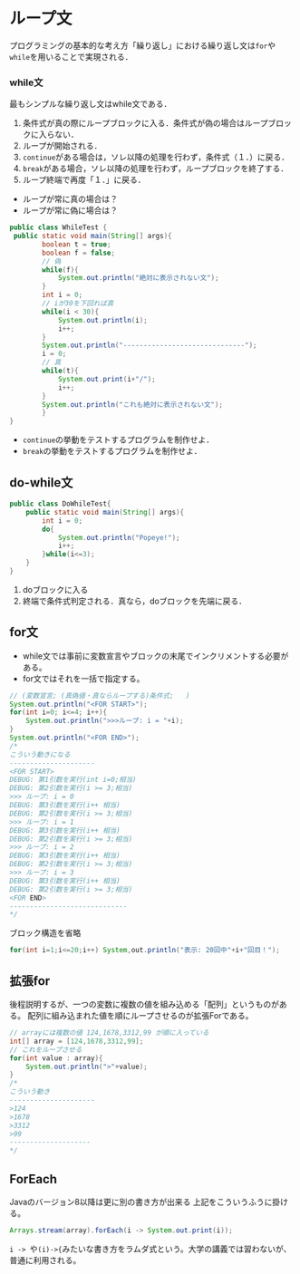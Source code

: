 # ループ文

プログラミングの基本的な考え方「繰り返し」における繰り返し文は`for`や`while`を用いることで実現される．

### while文

最もシンプルな繰り返し文はwhile文である．
1. 条件式が真の際にループブロックに入る．条件式が偽の場合はループブロックに入らない．　
2. ループが開始される．
3. `continue`がある場合は，ソレ以降の処理を行わず，条件式（１．）に戻る．
4. `break`がある場合，ソレ以降の処理を行わず，ループブロックを終了する．
5. ループ終端で再度「１．」に戻る．

- ループが常に真の場合は？
- ループが常に偽に場合は？

```java
public class WhileTest {
 public static void main(String[] args){
        boolean t = true;
        boolean f = false;
        // 偽
        while(f){
            System.out.println("絶対に表示されない文");
        }
        int i = 0;
        // iが30を下回れば真
        while(i < 30){
            System.out.println(i);
            i++;
        }
        System.out.println("------------------------------");
        i = 0;
        // 真
        while(t){
            System.out.print(i+"/");
            i++;
        }
        System.out.println("これも絶対に表示されない文");
        }
}
```

- `continue`の挙動をテストするプログラムを制作せよ．
- `break`の挙動をテストするプログラムを制作せよ．

## do-while文

```java
public class DoWhileTest{
    public static void main(String[] args){
        int i = 0;
        do{
            System.out.println("Popeye!");
            i++;
        }while(i<=3);
    }
}
```

1. doブロックに入る
2. 終端で条件式判定される．真なら，doブロックを先端に戻る．

## for文
- while文では事前に変数宣言やブロックの末尾でインクリメントする必要がある。
- for文ではそれを一括で指定する。

```java
// (変数宣言; (真偽値・真ならループする)条件式;   )
System.out.println("<FOR START>");
for(int i=0; i<=4; i++){
    System.out.println(">>>ループ: i = "+i);
}
System.out.println("<FOR END>");
/*
こういう動きになる
---------------------
<FOR START>
DEBUG: 第1引数を実行(int i=0;相当)
DEBUG: 第2引数を実行(i >= 3;相当)
>>> ループ: i = 0
DEBUG: 第3引数を実行(i++ 相当)
DEBUG: 第2引数を実行(i >= 3;相当)
>>> ループ: i = 1
DEBUG: 第3引数を実行(i++ 相当)
DEBUG: 第2引数を実行(i >= 3;相当)
>>> ループ: i = 2
DEBUG: 第3引数を実行(i++ 相当)
DEBUG: 第2引数を実行(i >= 3;相当)
>>> ループ: i = 3
DEBUG: 第3引数を実行(i++ 相当)
DEBUG: 第2引数を実行(i >= 3;相当)
<FOR END>
-----------------------------
*/
```

ブロック構造を省略


```java
for(int i=1;i<=20;i++) System,out.println("表示: 20回中"+i+"回目！");
```

## 拡張for

後程説明するが、一つの変数に複数の値を組み込める「配列」というものがある。
配列に組み込まれた値を順にループさせるのが拡張Forである。

```java
// arrayには複数の値 124,1678,3312,99 が順に入っている
int[] array = [124,1678,3312,99];
// これをループさせる
for(int value : array){
    System.out.println(">"+value);
}
/*
こういう動き
---------------------
>124
>1678
>3312
>99
--------------------
*/
```

## ForEach

Javaのバージョン8以降は更に別の書き方が出来る
上記をこういうふうに掛ける。

```java
Arrays.stream(array).forEach(i -> System.out.print(i));
```

`i -> `や`(i)->{`みたいな書き方をラムダ式という。大学の講義では習わないが、普通に利用される。

